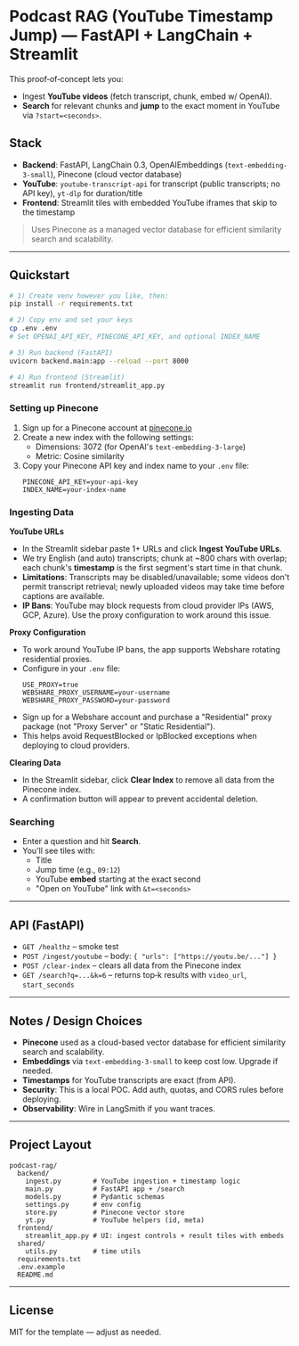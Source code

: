 # Podcast RAG (YouTube Timestamp Jump) — FastAPI + LangChain + Streamlit

This proof‑of‑concept lets you:
- Ingest **YouTube videos** (fetch transcript, chunk, embed w/ OpenAI).
- **Search** for relevant chunks and **jump** to the exact moment in YouTube via `?start=<seconds>`.

## Stack
- **Backend**: FastAPI, LangChain 0.3, OpenAIEmbeddings (`text-embedding-3-small`), Pinecone (cloud vector database)
- **YouTube**: `youtube-transcript-api` for transcript (public transcripts; no API key), `yt-dlp` for duration/title
- **Frontend**: Streamlit tiles with embedded YouTube iframes that skip to the timestamp

> Uses Pinecone as a managed vector database for efficient similarity search and scalability.

---

## Quickstart

```bash
# 1) Create venv however you like, then:
pip install -r requirements.txt

# 2) Copy env and set your keys
cp .env .env
# Set OPENAI_API_KEY, PINECONE_API_KEY, and optional INDEX_NAME

# 3) Run backend (FastAPI)
uvicorn backend.main:app --reload --port 8000

# 4) Run frontend (Streamlit)
streamlit run frontend/streamlit_app.py
```

### Setting up Pinecone

1. Sign up for a Pinecone account at [pinecone.io](https://www.pinecone.io/)
2. Create a new index with the following settings:
   - Dimensions: 3072 (for OpenAI's `text-embedding-3-large`)
   - Metric: Cosine similarity
3. Copy your Pinecone API key and index name to your `.env` file:
   ```
   PINECONE_API_KEY=your-api-key
   INDEX_NAME=your-index-name
   ```

### Ingesting Data

**YouTube URLs**
- In the Streamlit sidebar paste 1+ URLs and click **Ingest YouTube URLs**.
- We try English (and auto) transcripts; chunk at ~800 chars with overlap; each chunk's **timestamp** is the first segment's start time in that chunk.
- **Limitations**: Transcripts may be disabled/unavailable; some videos don't permit transcript retrieval; newly uploaded videos may take time before captions are available.
- **IP Bans**: YouTube may block requests from cloud provider IPs (AWS, GCP, Azure). Use the proxy configuration to work around this issue.

**Proxy Configuration**
- To work around YouTube IP bans, the app supports Webshare rotating residential proxies.
- Configure in your `.env` file:
  ```
  USE_PROXY=true
  WEBSHARE_PROXY_USERNAME=your-username
  WEBSHARE_PROXY_PASSWORD=your-password
  ```
- Sign up for a Webshare account and purchase a "Residential" proxy package (not "Proxy Server" or "Static Residential").
- This helps avoid RequestBlocked or IpBlocked exceptions when deploying to cloud providers.

**Clearing Data**
- In the Streamlit sidebar, click **Clear Index** to remove all data from the Pinecone index.
- A confirmation button will appear to prevent accidental deletion.

### Searching
- Enter a question and hit **Search**.
- You'll see tiles with:
  - Title
  - Jump time (e.g., `09:12`)
  - YouTube **embed** starting at the exact second
  - "Open on YouTube" link with `&t=<seconds>`

---

## API (FastAPI)

- `GET /healthz` – smoke test
- `POST /ingest/youtube` – body: `{ "urls": ["https://youtu.be/..."] }`
- `POST /clear-index` – clears all data from the Pinecone index
- `GET /search?q=...&k=6` – returns top‑k results with `video_url`, `start_seconds`

---

## Notes / Design Choices
- **Pinecone** used as a cloud-based vector database for efficient similarity search and scalability.
- **Embeddings** via `text-embedding-3-small` to keep cost low. Upgrade if needed.
- **Timestamps** for YouTube transcripts are exact (from API).
- **Security**: This is a local POC. Add auth, quotas, and CORS rules before deploying.
- **Observability**: Wire in LangSmith if you want traces.

---

## Project Layout
```
podcast-rag/
  backend/
    ingest.py        # YouTube ingestion + timestamp logic
    main.py          # FastAPI app + /search
    models.py        # Pydantic schemas
    settings.py      # env config
    store.py         # Pinecone vector store
    yt.py            # YouTube helpers (id, meta)
  frontend/
    streamlit_app.py # UI: ingest controls + result tiles with embeds
  shared/
    utils.py         # time utils
  requirements.txt
  .env.example
  README.md
```

---

## License
MIT for the template — adjust as needed.
